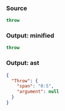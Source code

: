 ### Source
```js parse:stmt
throw
```

### Output: minified
```js
throw
```

### Output: ast
```json
{
  "Throw": {
    "span": "0:5",
    "argument": null
  }
}
```
